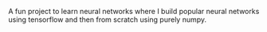 A fun project to learn neural networks where I build popular neural networks using tensorflow and then from scratch using purely numpy.
